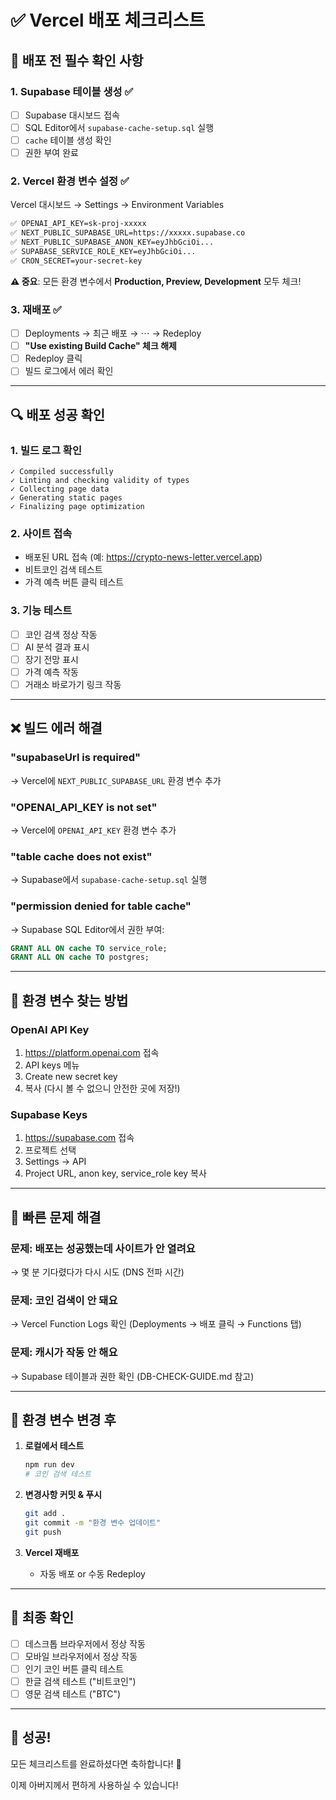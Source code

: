 # ✅ Vercel 배포 체크리스트

## 🚨 배포 전 필수 확인 사항

### 1. Supabase 테이블 생성 ✅
- [ ] Supabase 대시보드 접속
- [ ] SQL Editor에서 `supabase-cache-setup.sql` 실행
- [ ] `cache` 테이블 생성 확인
- [ ] 권한 부여 완료

### 2. Vercel 환경 변수 설정 ✅

Vercel 대시보드 → Settings → Environment Variables

```bash
✅ OPENAI_API_KEY=sk-proj-xxxxx
✅ NEXT_PUBLIC_SUPABASE_URL=https://xxxxx.supabase.co
✅ NEXT_PUBLIC_SUPABASE_ANON_KEY=eyJhbGciOi...
✅ SUPABASE_SERVICE_ROLE_KEY=eyJhbGciOi...
✅ CRON_SECRET=your-secret-key
```

**⚠️ 중요**: 모든 환경 변수에서 **Production, Preview, Development** 모두 체크!

### 3. 재배포 ✅
- [ ] Deployments → 최근 배포 → ⋯ → Redeploy
- [ ] **"Use existing Build Cache" 체크 해제**
- [ ] Redeploy 클릭
- [ ] 빌드 로그에서 에러 확인

---

## 🔍 배포 성공 확인

### 1. 빌드 로그 확인
```
✓ Compiled successfully
✓ Linting and checking validity of types
✓ Collecting page data
✓ Generating static pages
✓ Finalizing page optimization
```

### 2. 사이트 접속
- 배포된 URL 접속 (예: https://crypto-news-letter.vercel.app)
- 비트코인 검색 테스트
- 가격 예측 버튼 클릭 테스트

### 3. 기능 테스트
- [ ] 코인 검색 정상 작동
- [ ] AI 분석 결과 표시
- [ ] 장기 전망 표시
- [ ] 가격 예측 작동
- [ ] 거래소 바로가기 링크 작동

---

## ❌ 빌드 에러 해결

### "supabaseUrl is required"
→ Vercel에 `NEXT_PUBLIC_SUPABASE_URL` 환경 변수 추가

### "OPENAI_API_KEY is not set"
→ Vercel에 `OPENAI_API_KEY` 환경 변수 추가

### "table cache does not exist"
→ Supabase에서 `supabase-cache-setup.sql` 실행

### "permission denied for table cache"
→ Supabase SQL Editor에서 권한 부여:
```sql
GRANT ALL ON cache TO service_role;
GRANT ALL ON cache TO postgres;
```

---

## 📝 환경 변수 찾는 방법

### OpenAI API Key
1. https://platform.openai.com 접속
2. API keys 메뉴
3. Create new secret key
4. 복사 (다시 볼 수 없으니 안전한 곳에 저장!)

### Supabase Keys
1. https://supabase.com 접속
2. 프로젝트 선택
3. Settings → API
4. Project URL, anon key, service_role key 복사

---

## 🎯 빠른 문제 해결

### 문제: 배포는 성공했는데 사이트가 안 열려요
→ 몇 분 기다렸다가 다시 시도 (DNS 전파 시간)

### 문제: 코인 검색이 안 돼요
→ Vercel Function Logs 확인 (Deployments → 배포 클릭 → Functions 탭)

### 문제: 캐시가 작동 안 해요
→ Supabase 테이블과 권한 확인 (DB-CHECK-GUIDE.md 참고)

---

## 🔄 환경 변수 변경 후

1. **로컬에서 테스트**
   ```bash
   npm run dev
   # 코인 검색 테스트
   ```

2. **변경사항 커밋 & 푸시**
   ```bash
   git add .
   git commit -m "환경 변수 업데이트"
   git push
   ```

3. **Vercel 재배포**
   - 자동 배포 or 수동 Redeploy

---

## 📱 최종 확인

- [ ] 데스크톱 브라우저에서 정상 작동
- [ ] 모바일 브라우저에서 정상 작동
- [ ] 인기 코인 버튼 클릭 테스트
- [ ] 한글 검색 테스트 ("비트코인")
- [ ] 영문 검색 테스트 ("BTC")

---

## 🎉 성공!

모든 체크리스트를 완료하셨다면 축하합니다! 🎊

이제 아버지께서 편하게 사용하실 수 있습니다!
